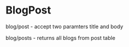 # BlogPost

blog/post  - accept two paramters title and body 

blog/posts - returns all blogs from post table

